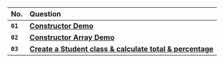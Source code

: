 | No.      | Question   |
| :------- | :--------- |
| **`01`** | [**Constructor Demo**](https://github.com/nayanR3/SkillMineCodes/blob/master/SkillMineCodes/OOPS/Constructor/Demo.cs) |
| **`02`** | [**Constructor Array Demo**](https://github.com/nayanR3/SkillMineCodes/blob/master/SkillMineCodes/OOPS/Constructor/Demo.cs) |
| **`03`** | [**Create a Student class & calculate total & percentage**](https://github.com/nayanR3/SkillMineCodes/blob/master/SkillMineCodes/OOPS/Constructor/Demo.cs) |